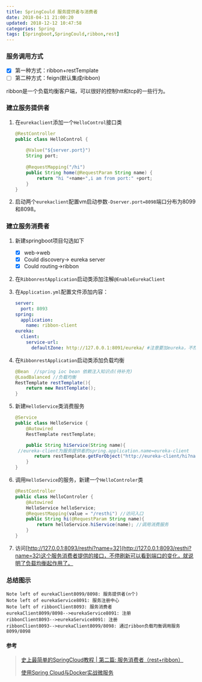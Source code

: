 ```yaml
---
title: SpringCould 服务提供者与消费者
date: 2018-04-11 21:00:20
updated: 2018-12-12 10:47:58
categories: Spring
tags: [Springboot,SpringCould,ribbon,rest]
---
```


### 服务调用方式

- [x] 第一种方式：ribbon+restTemplate
- [ ] 第二种方式：feign(默认集成ribbon)

ribbon是一个负载均衡客户端，可以很好的控制htt和tcp的一些行为。

### 建立服务提供者

1. 在`eurekaclient`添加一个`HelloControl`接口类

   ```java
   @RestController
   public class HelloControl {
       
       @Value("${server.port}")
       String port;
       
       @RequestMapping("/hi")
       public String home(@RequestParam String name) {
           return "hi "+name+",i am from port:" +port;
       }
   }
   ```

2. 启动两个`eurekaclient`配置vm启动参数`-Dserver.port=8098`端口分布为8099和8098。

### 建立服务消费者

1. 新建springboot项目勾选如下

   - [x] web->web
   - [x] Could discovery-> eureka server
   - [x] Could routing->ribbon

2. 在`RibbonrestApplication`启动类添加注解`@EnableEurekaClient`

3. 在`Application.yml`配置文件添加内容：

   ```yaml
   server:
     port: 8093
   spring:
     application:
       name: ribbon-client
   eureka:
     client:
       service-url:
         defaultZone: http://127.0.0.1:8091/eureka/ #注意要加eureka，不然找不到
   ```

4. 在`RibbonrestApplication`启动类添加负载均衡

   ```java
   @Bean  //spring ioc bean 依赖注入知识点(待补充)
   @LoadBalanced //负载均衡
   RestTemplate restTemplate(){
       return new RestTemplate();
   }
   ```

5. 新建`HelloService`类消费服务

   ```Java
   @Service
   public class HelloService {
       @Autowired
       RestTemplate restTemplate;

       public String hiService(String name){
    //eureka-client为服务提供者的spring.application.name=eureka-client
          return restTemplate.getForObject("http://eureka-client/hi?name="+name,String.class); //该url为服务提供者提供的接口
       }
   }
   ```

6. 调用`HelloService`的服务，新建一个`HelloControler`类

   ```Java
   @RestController
   public class HelloControler {
       @Autowired
       HelloService helloService;
       @RequestMapping(value = "/resthi") //访问入口
       public String hi(@RequestParam String name){
           return helloService.hiService(name); //调用消费服务
       }
   }
   ```

7. 访问[http://127.0.0.1:8093/resthi?name=32](http://127.0.0.1:8093/resthi?name=32)这个服务消费者提供的接口，不停刷新可以看到端口的变化，就说明了负载均衡起作用了。

### 总结图示

```sequence
Note left of eurekaClient8099/8098: 服务提供者(n个)
Note left of eurekaService8091: 服务注册中心
Note left of ribbonClient8093: 服务消费者
eurekaClient8099/8098-->eurekaService8091: 注册
ribbonClient8093-->eurekaService8091: 注册
ribbonClient8093-->eurekaClient8099/8098: 通过ribbon负载均衡调用服务8099/8098
```

#### 参考

>  [史上最简单的SpringCloud教程 | 第二篇: 服务消费者（rest+ribbon）](https://blog.csdn.net/forezp/article/details/69788938)
>
> [使用Spring Cloud与Docker实战微服务](http://book.itmuch.com/2%20Spring%20Cloud/2.3.1%20Ribbon.html)

